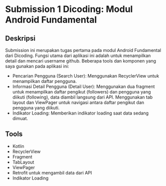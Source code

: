 # Submission 1 Dicoding: Modul Android Fundamental

## Deskripsi
Submission ini merupakan tugas pertama pada modul Android Fundamental dari Dicoding. Fungsi utama dari aplikasi ini adalah untuk menampilkan detail dan mencari username github. Beberapa tools dan komponen yang saya gunakan pada aplikasi ini:

- Pencarian Pengguna (Search User): Menggunakan RecyclerView untuk menampilkan daftar pengguna.
- Informasi Detail Pengguna (Detail User): Menggunakan dua fragment untuk menampilkan daftar pengikut (followers) dan pengguna yang diikuti (following), data diambil langsung dari API. Menggunakan tab layout dan ViewPager untuk navigasi antara daftar pengikut dan pengguna yang diikuti.
- Indikator Loading: Memberikan indikator loading saat data sedang dimuat.


## Tools
- Kotlin
- RecyclerView
- Fragment
- TabLayout
- ViewPager
- Retrofit untuk mengambil data dari API
- Indikator Loading
